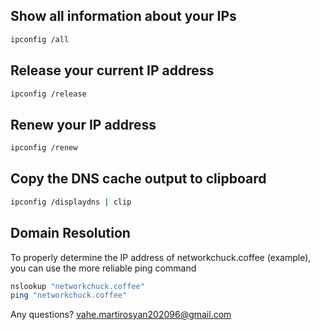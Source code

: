 ## Show all information about your IPs
```bash
ipconfig /all
```
## Release your current IP address
```bash
ipconfig /release
```
## Renew your IP address
```bash
ipconfig /renew
```
## Copy the DNS cache output to clipboard
```bash
ipconfig /displaydns | clip
```
## Domain Resolution
To properly determine the IP address of networkchuck.coffee (example), you can use the more reliable ping command
```bash
nslookup "networkchuck.coffee"
ping "networkchuck.coffee"
```
Any questions? vahe.martirosyan202096@gmail.com
